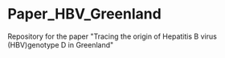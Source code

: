 # Paper_HBV_Greenland
Repository for the paper "Tracing the origin of Hepatitis B virus (HBV)genotype D in Greenland"
